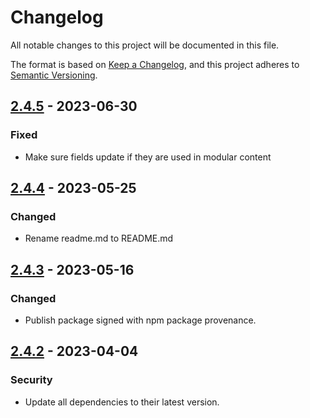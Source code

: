 # Changelog
All notable changes to this project will be documented in this file.

The format is based on [Keep a Changelog](https://keepachangelog.com/en/1.1.0/),
and this project adheres to [Semantic Versioning](https://semver.org/spec/v2.0.0.html).

## [2.4.5] - 2023-06-30
### Fixed
- Make sure fields update if they are used in modular content

## [2.4.4] - 2023-05-25
### Changed
- Rename readme.md to README.md

## [2.4.3] - 2023-05-16
### Changed
- Publish package signed with npm package provenance.

## [2.4.2] - 2023-04-04
### Security
- Update all dependencies to their latest version.

[2.4.5]: https://github.com/voorhoede/datocms-plugin-computed-fields/compare/v2.4.4...v2.4.5
[2.4.4]: https://github.com/voorhoede/datocms-plugin-computed-fields/compare/v2.4.3...v2.4.4
[2.4.3]: https://github.com/voorhoede/datocms-plugin-computed-fields/compare/f38ff75...v2.4.3
[2.4.2]: https://github.com/voorhoede/datocms-plugin-computed-fields/compare/dc0f6ac...f38ff75

